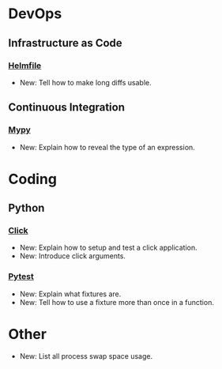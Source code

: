 # DevOps

## Infrastructure as Code

### [Helmfile](helmfile.md)

* New: Tell how to make long diffs usable.

## Continuous Integration

### [Mypy](mypy.md)

* New: Explain how to reveal the type of an expression.

# Coding

## Python

### [Click](click.md)

* New: Explain how to setup and test a click application.
* New: Introduce click arguments.

### [Pytest](pytest.md)

* New: Explain what fixtures are.
* New: Tell how to use a fixture more than once in a function.

# Other

* New: List all process swap space usage.
